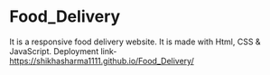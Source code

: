 # Food_Delivery
It is a responsive food delivery website.
It is made with Html, CSS & JavaScript.
Deployment link- https://shikhasharma1111.github.io/Food_Delivery/
